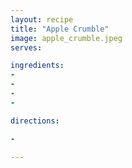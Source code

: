 ```yaml
---
layout: recipe
title: "Apple Crumble"
image: apple_crumble.jpeg
serves: 

ingredients:
- 
- 
- 
- 

directions:

- 

---
```


